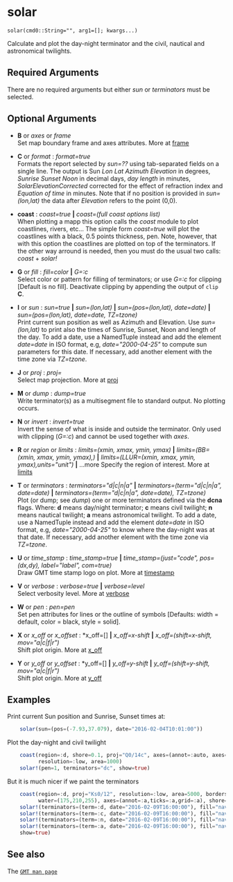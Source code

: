 # solar

	solar(cmd0::String="", arg1=[]; kwargs...)

Calculate and plot the day-night terminator and the civil, nautical and astronomical twilights.

Required Arguments
------------------

There are no required arguments but either *sun* or *terminators* must be selected.

Optional Arguments
------------------

- **B** or *axes* or *frame*\
  Set map boundary frame and axes attributes. More at [frame](@ref)

- **C** or *format* : *format=true*\
   Formats the report selected by *sun=??* using tab-separated fields on a single line. The
   output is Sun *Lon Lat Azimuth Elevation* in degrees, *Sunrise Sunset Noon* in decimal days,
   *day length* in minutes, *SolarElevationCorrected* corrected for the effect of refraction index
   and *Equation of time* in minutes. Note that if no position is provided in *sun=(lon,lat)* the
   data after *Elevation* refers to the point (0,0).

- **coast** : *coast=true* **|** *coast=(full coast options list)*\
   When plotting a mapp this option calls the *coast* module to plot coastlines, rivers, etc...
   The simple form *coast=true* will plot the coastlines with a black, 0.5 points thickness, pen.
   Note, however, that with this option the coastlines are plotted on top of the terminators. If the
   other way arround is needed, then you must do the usual two calls: *coast* + *solar!*

- **G** or *fill* : *fill=color* **|** *G=:c*\
   Select color or pattern for filling of terminators; or use *G=:c* for clipping [Default is no fill].
   Deactivate clipping by appending the output of `clip` **C**.

- **I** or *sun* : *sun=true* **|** *sun=(lon,lat)* **|** *sun=(pos=(lon,lat), date=date)* **|** *sun=(pos=(lon,lat), date=date, TZ=tzone)*\
   Print current sun position as well as Azimuth and Elevation. Use *sun=(lon,lat)* to print also the times of
   Sunrise, Sunset, Noon and length of the day. To add a date, use a NamedTuple instead and add the element
   *date=date* in ISO format, e.g, *date="2000-04-25"* to compute sun parameters for this date. If necessary,
   add another element with the time zone via *TZ=tzone*.

- **J** or *proj* : *proj=<parameters>*\
   Select map projection. More at [proj](@ref)

- **M** or *dump* : *dump=true*\
    Write terminator(s) as a multisegment file to standard output. No plotting occurs.

- **N** or *invert* : *invert=true*\
   Invert the sense of what is inside and outside the terminator. Only used with clipping (*G=:c*) and
   cannot be used together with *axes*.

- **R** or *region* or *limits* : *limits=(xmin, xmax, ymin, ymax)* **|** *limits=(BB=(xmin, xmax, ymin, ymax),)*
   **|** *limits=(LLUR=(xmin, xmax, ymin, ymax),units="unit")* **|** ...more 
   Specify the region of interest. More at [limits](@ref)

- **T** or *terminators* : *terminators="d|c|n|a"* **|** *terminators=(term="d|c|n|a", date=date)* **|** *terminators=(term="d|c|n|a", date=date), TZ=tzone)*\
   Plot (or dump; see *dump*) one or more terminators defined via the **dcna** flags. Where: **d** means
   day/night terminator; **c** means civil twilight; **n** means nautical twilight; **a** means astronomical
   twilight. To add a date, use a NamedTuple instead and add the element *date=date* in ISO format, e.g,
   *date="2000-04-25"* to know where the day-night was at that date. If necessary, add another element with
   the time zone via *TZ=tzone*. 

- **U** or *time_stamp* : *time_stamp=true* **|** *time_stamp=(just="code", pos=(dx,dy), label="label", com=true)*\
   Draw GMT time stamp logo on plot. More at [timestamp](@ref)

- **V** or *verbose* : *verbose=true* **|** *verbose=level*\
   Select verbosity level. More at [verbose](@ref)

- **W** or *pen* : *pen=pen*\
   Set pen attributes for lines or the outline of symbols [Defaults: width = default, color = black, style = solid].

- **X** or *x_off* or *x_offset* : *x_off=[] **|** *x_off=x-shift* **|** *x_off=(shift=x-shift, mov="a|c|f|r")*\
   Shift plot origin. More at [x_off](@ref)

- **Y** or *y_off* or *y_offset* : *y_off=[] **|** *y_off=y-shift* **|** *y_off=(shift=y-shift, mov="a|c|f|r")*\
   Shift plot origin. More at [y_off](@ref)

Examples
--------

Print current Sun position and Sunrise, Sunset times at:

```julia
    solar(sun=(pos=(-7.93,37.079), date="2016-02-04T10:01:00"))
```

Plot the day-night and civil twilight 

```julia
    coast(region=:d, shore=0.1, proj="Q0/14c", axes=(annot=:auto, axes="WSen"),
          resolution=:low, area=1000)
    solar!(pen=1, terminators="dc", show=true)
```

But it is much nicer if we paint the terminators

```julia
    coast(region=:d, proj="Ks0/12", resolution=:low, area=5000, borders="1/0.5p,gray",
          water=(175,210,255), axes=(annot=:a,ticks=:a,grid=:a), shore=0.5) 
    solar!(terminators=(term=:d, date="2016-02-09T16:00:00"), fill="navy@95")
    solar!(terminators=(term=:c, date="2016-02-09T16:00:00"), fill="navy@85")
    solar!(terminators=(term=:n, date="2016-02-09T16:00:00"), fill="navy@80")
    solar!(terminators=(term=:a, date="2016-02-09T16:00:00"), fill="navy@80",
    show=true)
```

See also
--------

The [`GMT man page`](http://docs.generic-mapping-tools.org/latest/solar.html)